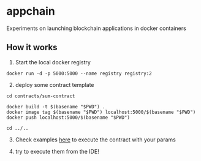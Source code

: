 # appchain

Experiments on launching blockchain applications in docker containers

## How it works

1. Start the local docker registry
```
docker run -d -p 5000:5000 --name registry registry:2
```

2. deploy some contract template

```
cd contracts/sum-contract

docker build -t $(basename "$PWD") .
docker image tag $(basename "$PWD") localhost:5000/$(basename "$PWD")
docker push localhost:5000/$(basename "$PWD")

cd ../..
```

3. Check examples [here](https://github.com/Tolsi/appchain/blob/master/src/test/scala/ru/tolsi/appchain/) to execute the contract with your params

4. try to execute them from the IDE!
